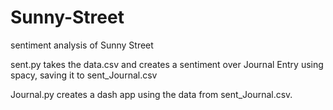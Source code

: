 # Sunny-Street
sentiment analysis of Sunny Street 

sent.py takes the data.csv and creates a sentiment over Journal Entry using spacy, saving it to sent_Journal.csv

Journal.py creates a dash app using the data from sent_Journal.csv.
